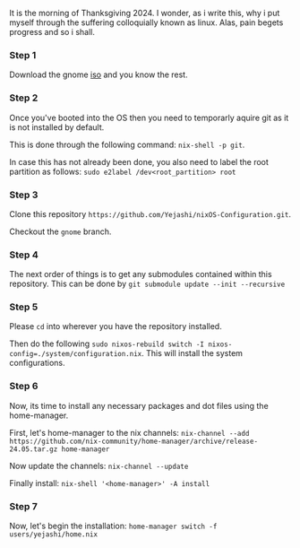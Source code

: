It is the morning of Thanksgiving 2024. I wonder, as i write this, why i put myself through the suffering colloquially known as linux. Alas, pain begets progress and so i shall.

### Step 1
Download the gnome [iso](https://nixos.org/download/#nixos-iso) and you know the rest.

### Step 2
Once you've booted into the OS then you need to temporarly aquire git as it is not installed by default. 

This is done through the following command: `nix-shell -p git`.

In case this has not already been done, you also need to label the root partition as follows: `sudo e2label /dev<root_partition> root`

### Step 3
Clone this repository `https://github.com/Yejashi/nixOS-Configuration.git`.

Checkout the `gnome` branch.

### Step 4
The next order of things is to get any submodules contained within this repository. This can be done by `git submodule update --init --recursive`

### Step 5
Please `cd` into wherever you have the repository installed.

Then do the following `sudo nixos-rebuild switch -I nixos-config=./system/configuration.nix`. This will install the system configurations.

### Step 6
Now, its time to install any necessary packages and dot files using the home-manager.

First, let's home-manager to the nix channels: `nix-channel --add https://github.com/nix-community/home-manager/archive/release-24.05.tar.gz home-manager`

Now update the channels: `nix-channel --update`

Finally install: `nix-shell '<home-manager>' -A install`

### Step 7
Now, let's begin the installation: `home-manager switch -f users/yejashi/home.nix`
